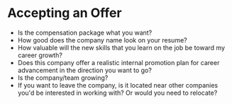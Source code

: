 # Accepting an Offer

* Is the compensation package what you want?
* How good does the company name look on your resume?
* How valuable will the new skills that you learn on the job be toward my career growth?
* Does this company offer a realistic internal promotion plan for career advancement in the direction you want to go?
* Is the company/team growing?
* If you want to leave the company, is it located near other companies you'd be interested in working with? Or would you need to relocate?



